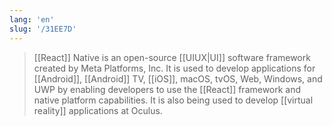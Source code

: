 ```yaml
---
lang: 'en'
slug: '/31EE7D'
---
```


> [[React]] Native is an open-source [[UIUX|UI]] software framework created by Meta Platforms, Inc. It is used to develop applications for [[Android]], [[Android]] TV, [[iOS]], macOS, tvOS, Web, Windows, and UWP by enabling developers to use the [[React]] framework and native platform capabilities. It is also being used to develop [[virtual reality]] applications at Oculus.
